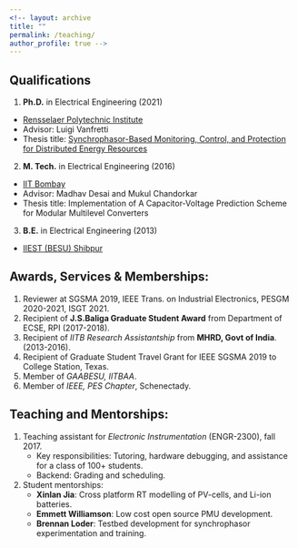 ```yaml
---
<!-- layout: archive
title: ""
permalink: /teaching/
author_profile: true -->
---
```


## Qualifications

1. **Ph.D.** in Electrical Engineering (2021)
  - [Rensselaer Polytechnic Institute](https://en.wikipedia.org/wiki/Rensselaer_Polytechnic_Institute)
  - Advisor: Luigi Vanfretti
  - Thesis title: [Synchrophasor-Based Monitoring, Control, and Protection for Distributed Energy Resources](https://dspace.rpi.edu/handle/20.500.13015/6139)

2. **M. Tech.** in Electrical Engineering (2016)
  - [IIT Bombay](https://en.wikipedia.org/wiki/IIT_Bombay)
  - Advisor: Madhav Desai and Mukul Chandorkar
  - Thesis title: Implementation of A Capacitor-Voltage Prediction Scheme for Modular Multilevel Converters

3. **B.E.** in Electrical Engineering (2013)
  - [IIEST (BESU) Shibpur](https://en.wikipedia.org/wiki/IIEST,_Shibpur)

## Awards, Services & Memberships:

1. Reviewer at SGSMA 2019, IEEE Trans. on Industrial Electronics, PESGM 2020-2021, ISGT 2021.
2. Recipient of **J.S.Baliga Graduate Student Award** from Department of ECSE, RPI (2017-2018). 
3. Recipient of _IITB Research Assistantship_ from **MHRD, Govt of India**.(2013-2016).
4. Recipient of Graduate Student Travel Grant for IEEE SGSMA 2019 to College Station, Texas.
5. Member of _GAABESU, IITBAA_.
6. Member of _IEEE, PES Chapter_, Schenectady. 

## Teaching and Mentorships:

1. Teaching assistant for _Electronic Instrumentation_ (ENGR-2300), fall 2017. 
    - Key responsibilities: Tutoring, hardware debugging, and assistance for a class of 100+ students. 
    - Backend: Grading and scheduling. 
2. Student mentorships:
    - **Xinlan Jia**: Cross platform RT modelling of PV-cells, and Li-ion batteries. 
    - **Emmett Williamson**: Low cost open source PMU development. 
    - **Brennan Loder**: Testbed development for synchrophasor experimentation and training.


